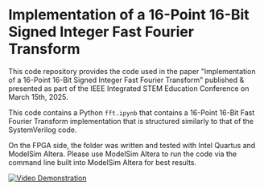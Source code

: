 # Implementation of a 16-Point 16-Bit Signed Integer Fast Fourier Transform
This code repository provides the code used in the paper "Implementation of a 16-Point 16-Bit Signed Integer Fast Fourier Transform" published & presented as part of the IEEE Integrated STEM Education Conference on March 15th, 2025. 

This code contains a Python `fft.ipynb` that contains a 16-Point 16-Bit Fast Fourier Transform implementation that is structured similarly to that of the SystemVerilog code. 

On the FPGA side, the folder was written and tested with Intel Quartus and ModelSim Altera. Please use ModelSim Altera to run the code via the command line built into ModelSim Altera for best results. 

[![Video Demonstration](https://i.ytimg.com/vi/IWBDulLn4cE/maxresdefault.jpg)](https://youtu.be/IWBDulLn4cE)